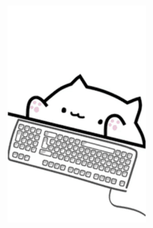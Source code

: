 

 <img src="https://github.com/chilin0525/chilin0525/blob/master/img/tenor.gif" align="center" height=500>
